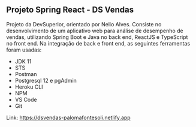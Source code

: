 ## Projeto Spring React - DS Vendas

Projeto da DevSuperior, orientado por Nelio Alves.
Consiste no desenvolvimento de um aplicativo web para análise de desempenho de vendas, utilizando Spring Boot e Java no back end, ReactJS e TypeScript no front end.
Na integração de back e front end, as seguintes ferramentas foram usadas: 

- JDK 11
- STS
- Postman
- Postgresql 12 e pgAdmin
- Heroku CLI
- NPM
- VS Code
- Git

Link: https://dsvendas-palomafontesoli.netlify.app
